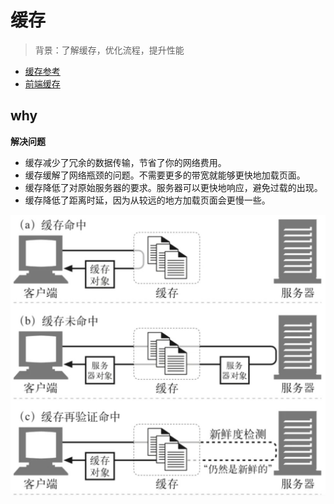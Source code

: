 # 缓存

> 背景：了解缓存，优化流程，提升性能

- [缓存参考](https://juejin.im/post/5d9d539ee51d45780f0604fa?utm_source=gold_browser_extension)
- [前端缓存](https://zhuanlan.zhihu.com/p/44789005)

## why

**解决问题**

- 缓存减少了冗余的数据传输，节省了你的网络费用。
- 缓存缓解了网络瓶颈的问题。不需要更多的带宽就能够更快地加载页面。
- 缓存降低了对原始服务器的要求。服务器可以更快地响应，避免过载的出现。
- 缓存降低了距离时延，因为从较远的地方加载页面会更慢一些。 

![缓存命中](./cache-find.jpg)